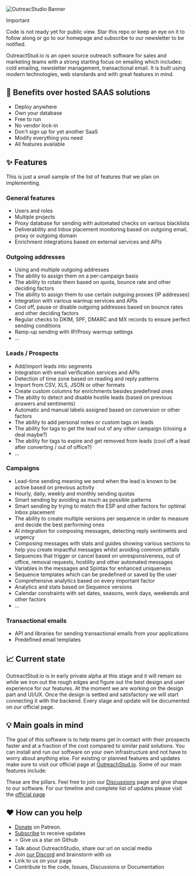 ![OutreacStudio Banner](https://outreachstud.io/media/images/banner.png)

> [!IMPORTANT]
> Code is not ready yet for public view. Star this repo or keep an eye on it to follow along or go to our homepage and subscribe to our newsletter to be notified.

OutreactStud.io is an open source outreach software for sales and marketing teams with a strong starting focus on emailing which includes: cold emailing, newsletter management, transactional email.
It is built using modern technologies, web standards and with great features in mind.

## 🎉 Benefits over hosted SAAS solutions

- Deploy anywhere
- Own your database
- Free to run
- No vendor lock-in
- Don't sign up for yet another SaaS
- Modify everything you need
- All features available

## ✨ Features

This is just a small sample of the list of features that we plan on implementing.

### General features

 - Users and roles
 - Multiple projects
 - Proxy database for sending with automated checks on various blacklists
 - Deliverability and Inbox placement monitoring based on outgoing email, proxy or outgoing domain
 - Enrichment integrations based on external services and APIs

### Outgoing addresses

 - Using and multiple outgoing addresses
 - The ability to assign them on a per-campaign basis 
 - The ability to rotate them based on quota, bounce rate and other deciding factors
 - The ability to assign them to use certain outgoing proxies (IP addresses)
 - Integration with various warmup services and APIs
 - Cool off, pause or disable outgoing addresses based on bounce rates and other deciding factors
 - Regular checks to DKIM, SPF, DMARC and MX records to ensure perfect sending conditions
 - Ramp-up sending with IP/Proxy warmup settings
 - ...

### Leads / Prospects

 - Add/import leads into segments
 - Integration with email verification services and APIs
 - Detection of time zone based on reading and reply patterns
 - Import from CSV, XLS, JSON or other formats
 - Create custom columns for enrichments besides predefined ones
 - The ability to detect and disable hostile leads (based on previous answers and sentiments)
 - Automatic and manual labels assigned based on conversion or other factors
 - The ability to add personal notes or custom tags on leads
 - The ability for tags to get the lead out of any other campaign (closing a deal maybe?)
 - The ability for tags to expire and get removed from leads (cool off a lead after converting / out of office?)
 - ...

### Campaigns

 - Lead-time sending meaning we send when the lead is known to be active based on previous activity
 - Hourly, daily, weekly and monthly sending quotas
 - Smart sending by avoiding as much as possible patterns
 - Smart sending by trying to match the ESP and other factors for optimal Inbox placement
 - The ability to create multiple versions per sequence in order to measure and decide the best performing ones
 - AI integration for composing messages, detecting reply sentiments and urgency
 - Composing messages with stats and guides showing various sections to help you create impactful messages whilst avoiding common pitfalls
 - Sequences that trigger or cancel based on unresponsiveness, out of office, removal requests, hostility and other automated messages
 - Variables in the messages and Spintax for enhanced uniqueness
 - Sequence templates which can be predefined or saved by the user
 - Comprehensive analytics based on every important factor
 - Analytics and stats based on Sequence versions
 - Calendar constraints with set dates, seasons, work days, weekends and other factors
 - ... 

### Transactional emails

 - API and libraries for sending transactional emails from your applications
 - Predefined email templates

## 📈 Current state

OutreactStud.io is in early private alpha at this stage and it will remain so while we iron out the rough edges and figure out the best design and user experience for our features. At the moment we are working on the design part and UI/UX. Once the design is settled and satisfactory we will start connecting it with the backend. Every stage and update will be documented on our official page.

## 💡 Main goals in mind

The goal of this software is to help teams get in contact with their prospects faster and at a fraction of the cost compared to similar paid solutions. You can install and run our software on your own infrastructure and not have to worry about anything else. For existing or planned features and updates make sure to visit our official page at [OutreachStud.io](https://outreachstud.io). Some of our main features include:


These are the pillars. Feel free to join our [Discussions](https://github.com/OutreachStud-io/studio/discussions) page and give shape to our software.
For our timeline and complete list of updates please visit the [official page](https://outreachstud.io)

## ♥️ How can you help

- [Donate](https://patreon.com/outreachstudio) on Patreon.
- [Subscribe](https://www.outreachstud.io/) to receive updates
- ⭐ Give us a star on Github
- Talk about OutreachStudio, share our url on social media
- Join [our Discord](https://discord.gg/E3PDtyTJ4M) and brainstorm with us
- Link to us on your page
- Contribute to the code, Issues, Discussions or Documentation
